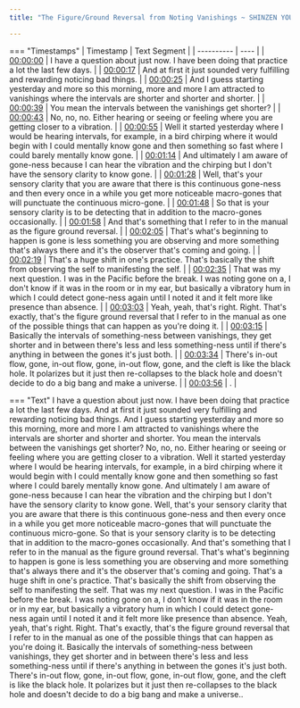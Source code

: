 ```yaml
---
title: "The Figure/Ground Reversal from Noting Vanishings ~ SHINZEN YOUNG"

---
```

=== "Timestamps"
    | Timestamp | Text Segment |
    | ---------- | ----  |
    | [00:00:00](https://www.youtube.com/watch?v=EFx4ywJNSHc&t=0) |  I have a question about just now. I have been doing that practice a lot the last few days. |
    | [00:00:17](https://www.youtube.com/watch?v=EFx4ywJNSHc&t=17) |  And at first it just sounded very fulfilling and rewarding noticing bad things. |
    | [00:00:25](https://www.youtube.com/watch?v=EFx4ywJNSHc&t=25) |  And I guess starting yesterday and more so this morning, more and more I am attracted to vanishings where the intervals are shorter and shorter and shorter. |
    | [00:00:39](https://www.youtube.com/watch?v=EFx4ywJNSHc&t=39) |  You mean the intervals between the vanishings get shorter? |
    | [00:00:43](https://www.youtube.com/watch?v=EFx4ywJNSHc&t=43) |  No, no, no. Either hearing or seeing or feeling where you are getting closer to a vibration. |
    | [00:00:55](https://www.youtube.com/watch?v=EFx4ywJNSHc&t=55) |  Well it started yesterday where I would be hearing intervals, for example, in a bird chirping where it would begin with I could mentally know gone and then something so fast where I could barely mentally know gone. |
    | [00:01:14](https://www.youtube.com/watch?v=EFx4ywJNSHc&t=74) |  And ultimately I am aware of gone-ness because I can hear the vibration and the chirping but I don't have the sensory clarity to know gone. |
    | [00:01:28](https://www.youtube.com/watch?v=EFx4ywJNSHc&t=88) |  Well, that's your sensory clarity that you are aware that there is this continuous gone-ness and then every once in a while you get more noticeable macro-gones that will punctuate the continuous micro-gone. |
    | [00:01:48](https://www.youtube.com/watch?v=EFx4ywJNSHc&t=108) |  So that is your sensory clarity is to be detecting that in addition to the macro-gones occasionally. |
    | [00:01:58](https://www.youtube.com/watch?v=EFx4ywJNSHc&t=118) |  And that's something that I refer to in the manual as the figure ground reversal. |
    | [00:02:05](https://www.youtube.com/watch?v=EFx4ywJNSHc&t=125) |  That's what's beginning to happen is gone is less something you are observing and more something that's always there and it's the observer that's coming and going. |
    | [00:02:19](https://www.youtube.com/watch?v=EFx4ywJNSHc&t=139) |  That's a huge shift in one's practice. That's basically the shift from observing the self to manifesting the self. |
    | [00:02:35](https://www.youtube.com/watch?v=EFx4ywJNSHc&t=155) |  That was my next question. I was in the Pacific before the break. I was noting gone on a, I don't know if it was in the room or in my ear, but basically a vibratory hum in which I could detect gone-ness again until I noted it and it felt more like presence than absence. |
    | [00:03:03](https://www.youtube.com/watch?v=EFx4ywJNSHc&t=183) |  Yeah, yeah, that's right. Right. That's exactly, that's the figure ground reversal that I refer to in the manual as one of the possible things that can happen as you're doing it. |
    | [00:03:15](https://www.youtube.com/watch?v=EFx4ywJNSHc&t=195) |  Basically the intervals of something-ness between vanishings, they get shorter and in between there's less and less something-ness until if there's anything in between the gones it's just both. |
    | [00:03:34](https://www.youtube.com/watch?v=EFx4ywJNSHc&t=214) |  There's in-out flow, gone, in-out flow, gone, in-out flow, gone, and the cleft is like the black hole. It polarizes but it just then re-collapses to the black hole and doesn't decide to do a big bang and make a universe. |
    | [00:03:56](https://www.youtube.com/watch?v=EFx4ywJNSHc&t=236) | . |

=== "Text"
     I have a question about just now. I have been doing that practice a lot the last few days. And at first it just sounded very fulfilling and rewarding noticing bad things. And I guess starting yesterday and more so this morning, more and more I am attracted to vanishings where the intervals are shorter and shorter and shorter. You mean the intervals between the vanishings get shorter? No, no, no. Either hearing or seeing or feeling where you are getting closer to a vibration. Well it started yesterday where I would be hearing intervals, for example, in a bird chirping where it would begin with I could mentally know gone and then something so fast where I could barely mentally know gone. And ultimately I am aware of gone-ness because I can hear the vibration and the chirping but I don't have the sensory clarity to know gone. Well, that's your sensory clarity that you are aware that there is this continuous gone-ness and then every once in a while you get more noticeable macro-gones that will punctuate the continuous micro-gone. So that is your sensory clarity is to be detecting that in addition to the macro-gones occasionally. And that's something that I refer to in the manual as the figure ground reversal. That's what's beginning to happen is gone is less something you are observing and more something that's always there and it's the observer that's coming and going. That's a huge shift in one's practice. That's basically the shift from observing the self to manifesting the self. That was my next question. I was in the Pacific before the break. I was noting gone on a, I don't know if it was in the room or in my ear, but basically a vibratory hum in which I could detect gone-ness again until I noted it and it felt more like presence than absence. Yeah, yeah, that's right. Right. That's exactly, that's the figure ground reversal that I refer to in the manual as one of the possible things that can happen as you're doing it. Basically the intervals of something-ness between vanishings, they get shorter and in between there's less and less something-ness until if there's anything in between the gones it's just both. There's in-out flow, gone, in-out flow, gone, in-out flow, gone, and the cleft is like the black hole. It polarizes but it just then re-collapses to the black hole and doesn't decide to do a big bang and make a universe..